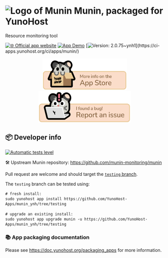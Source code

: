 <!--
N.B.: This README was automatically generated by <https://github.com/YunoHost/apps_tools/blob/main/readme_generator>
It shall NOT be edited by hand.
-->

<h1>
  <img src="https://raw.githubusercontent.com/YunoHost/apps/main/logos/munin.png" width="32px" alt="Logo of Munin">
  Munin, packaged for YunoHost
</h1>

Resource monitoring tool

[![🌐 Official app website](https://img.shields.io/badge/Official_app_website-darkgreen?style=for-the-badge)](https://munin-monitoring.org/)
[![App Demo](https://img.shields.io/badge/App_Demo-blue?style=for-the-badge)](https://demo.example.com)
[![Version: 2.0.75~ynh1](https://img.shields.io/badge/Version-2.0.75~ynh1-rgba(0,150,0,1)?style=for-the-badge)](https://ci-apps.yunohost.org/ci/apps/munin/)

<div align="center">
<a href="https://apps.yunohost.org/app/munin"><img height="100px" src="https://github.com/YunoHost/yunohost-artwork/raw/refs/heads/main/badges/neopossum-badges/badge_more_info_on_the_appstore.svg"/></a>
<a href="https://github.com/YunoHost-Apps/munin_ynh/issues"><img height="100px" src="https://github.com/YunoHost/yunohost-artwork/raw/refs/heads/main/badges/neopossum-badges/badge_report_an_issue.svg"/></a>
</div>

## 📦 Developer info

[![Automatic tests level](https://apps.yunohost.org/badge/cilevel/munin)](https://ci-apps.yunohost.org/ci/apps/munin/)

🛠️ Upstream Munin repository: <https://github.com/munin-monitoring/munin>

Pull request are welcome and should target the [`testing` branch](https://github.com/YunoHost-Apps/munin_ynh/tree/testing).

The `testing` branch can be tested using:
```
# fresh install:
sudo yunohost app install https://github.com/YunoHost-Apps/munin_ynh/tree/testing

# upgrade an existing install:
sudo yunohost app upgrade munin -u https://github.com/YunoHost-Apps/munin_ynh/tree/testing
```

### 📚 App packaging documentation

Please see <https://doc.yunohost.org/packaging_apps> for more information.